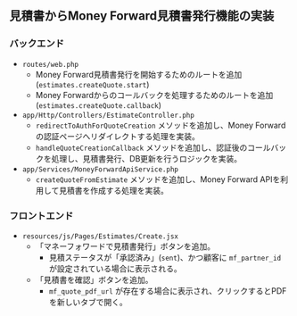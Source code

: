 ## 見積書からMoney Forward見積書発行機能の実装

### バックエンド

- `routes/web.php`
  - Money Forward見積書発行を開始するためのルートを追加 (`estimates.createQuote.start`)
  - Money Forwardからのコールバックを処理するためのルートを追加 (`estimates.createQuote.callback`)
- `app/Http/Controllers/EstimateController.php`
  - `redirectToAuthForQuoteCreation` メソッドを追加し、Money Forwardの認証ページへリダイレクトする処理を実装。
  - `handleQuoteCreationCallback` メソッドを追加し、認証後のコールバックを処理し、見積書発行、DB更新を行うロジックを実装。
- `app/Services/MoneyForwardApiService.php`
  - `createQuoteFromEstimate` メソッドを追加し、Money Forward APIを利用して見積書を作成する処理を実装。

### フロントエンド

- `resources/js/Pages/Estimates/Create.jsx`
  - 「マネーフォワードで見積書発行」ボタンを追加。
    - 見積ステータスが「承認済み」(`sent`)、かつ顧客に `mf_partner_id` が設定されている場合に表示される。
  - 「見積書を確認」ボタンを追加。
    - `mf_quote_pdf_url` が存在する場合に表示され、クリックするとPDFを新しいタブで開く。
